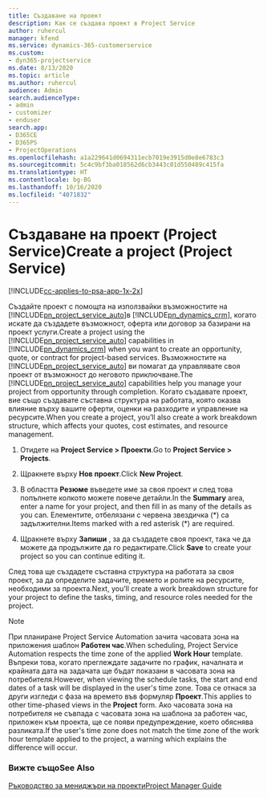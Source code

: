 ```yaml
---
title: Създаване на проект
description: Как се създава проект в Project Service
author: ruhercul
manager: kfend
ms.service: dynamics-365-customerservice
ms.custom:
- dyn365-projectservice
ms.date: 8/13/2020
ms.topic: article
ms.author: ruhercul
audience: Admin
search.audienceType:
- admin
- customizer
- enduser
search.app:
- D365CE
- D365PS
- ProjectOperations
ms.openlocfilehash: a1a229641d0694311ecb7019e3915d0e8e6783c3
ms.sourcegitcommit: 5c4c9bf3ba018562d6cb3443c01d550489c415fa
ms.translationtype: HT
ms.contentlocale: bg-BG
ms.lasthandoff: 10/16/2020
ms.locfileid: "4071832"
---
```

# <a name="create-a-project-project-service"></a><span data-ttu-id="b08da-103">Създаване на проект (Project Service)</span><span class="sxs-lookup"><span data-stu-id="b08da-103">Create a project (Project Service)</span></span>

[!INCLUDE[cc-applies-to-psa-app-1x-2x](../includes/cc-applies-to-psa-app-1x-2x.md)]

<span data-ttu-id="b08da-104">Създайте проект с помощта на използвайки възможностите на [!INCLUDE[pn_project_service_auto](../includes/pn-project-service-auto.md)]в [!INCLUDE[pn_dynamics_crm](../includes/pn-dynamics-crm.md)], когато искате да създадете възможност, оферта или договор за базирани на проект услуги.</span><span class="sxs-lookup"><span data-stu-id="b08da-104">Create a project using the [!INCLUDE[pn_project_service_auto](../includes/pn-project-service-auto.md)] capabilities in [!INCLUDE[pn_dynamics_crm](../includes/pn-dynamics-crm.md)] when you want to create an opportunity, quote, or contract for project-based services.</span></span> <span data-ttu-id="b08da-105">Възможностите на [!INCLUDE[pn_project_service_auto](../includes/pn-project-service-auto.md)] ви помагат да управлявате своя проект от възможност до неговото приключване.</span><span class="sxs-lookup"><span data-stu-id="b08da-105">The [!INCLUDE[pn_project_service_auto](../includes/pn-project-service-auto.md)] capabilities help you manage your project from opportunity through completion.</span></span> <span data-ttu-id="b08da-106">Когато създавате проект, вие също създавате съставна структура на работата, която оказва влияние върху вашите оферти, оценки на разходите и управление на ресурсите.</span><span class="sxs-lookup"><span data-stu-id="b08da-106">When you create a project, you’ll also create a work breakdown structure, which affects your quotes, cost estimates, and resource management.</span></span>  
  
1.  <span data-ttu-id="b08da-107">Отидете на **Project Service > Проекти**.</span><span class="sxs-lookup"><span data-stu-id="b08da-107">Go to **Project Service > Projects**.</span></span>  
  
2.  <span data-ttu-id="b08da-108">Щракнете върху **Нов проект**.</span><span class="sxs-lookup"><span data-stu-id="b08da-108">Click **New Project**.</span></span>  
  
3.  <span data-ttu-id="b08da-109">В областта **Резюме** въведете име за своя проект и след това попълнете колкото можете повече детайли.</span><span class="sxs-lookup"><span data-stu-id="b08da-109">In the **Summary** area, enter a name for your project, and then fill in as many of the details as you can.</span></span> <span data-ttu-id="b08da-110">Елементите, отбелязани с червена звездичка (\*) са задължителни.</span><span class="sxs-lookup"><span data-stu-id="b08da-110">Items marked with a red asterisk (\*) are required.</span></span>  
  
4.  <span data-ttu-id="b08da-111">Щракнете върху **Запиши** , за да създадете своя проект, така че да можете да продължите да го редактирате.</span><span class="sxs-lookup"><span data-stu-id="b08da-111">Click **Save** to create your project so you can continue editing it.</span></span>  
  
<span data-ttu-id="b08da-112">След това ще създадете съставна структура на работата за своя проект, за да определите задачите, времето и ролите на ресурсите, необходими за проекта.</span><span class="sxs-lookup"><span data-stu-id="b08da-112">Next, you’ll create a work breakdown structure for your project to define the tasks, timing, and resource roles needed for the project.</span></span>  

> [!NOTE]
> <span data-ttu-id="b08da-113">При планиране Project Service Automation зачита часовата зона на приложения шаблон **Работен час**.</span><span class="sxs-lookup"><span data-stu-id="b08da-113">When scheduling, Project Service Automation respects the time zone of the applied **Work Hour** template.</span></span> <span data-ttu-id="b08da-114">Въпреки това, когато преглеждате задачите по график, началната и крайната дата на задачата ще бъдат показани в часовата зона на потребителя.</span><span class="sxs-lookup"><span data-stu-id="b08da-114">However, when viewing the schedule tasks, the start and end dates of a task will be displayed in the user's time zone.</span></span> <span data-ttu-id="b08da-115">Това се отнася за други изгледи с фаза на времето във формуляр **Проект**.</span><span class="sxs-lookup"><span data-stu-id="b08da-115">This applies to other time-phased views in the **Project** form.</span></span> <span data-ttu-id="b08da-116">Ако часовата зона на потребителя не съвпада с часовата зона на шаблона за работен час, приложен към проекта, ще се появи предупреждение, което обяснява разликата.</span><span class="sxs-lookup"><span data-stu-id="b08da-116">If the user's time zone does not match the time zone of the work hour template applied to the project, a warning which explains the difference will occur.</span></span> 
  
### <a name="see-also"></a><span data-ttu-id="b08da-117">Вижте също</span><span class="sxs-lookup"><span data-stu-id="b08da-117">See Also</span></span>  
 [<span data-ttu-id="b08da-118">Ръководство за мениджъри на проекти</span><span class="sxs-lookup"><span data-stu-id="b08da-118">Project Manager Guide</span></span>](../psa/project-manager-guide.md)
